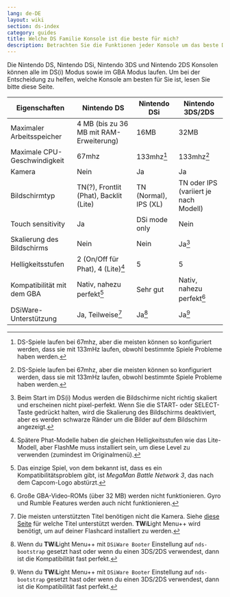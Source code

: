 ```yaml
---
lang: de-DE
layout: wiki
section: ds-index
category: guides
title: Welche DS Familie Konsole ist die beste für mich?
description: Betrachten Sie die Funktionen jeder Konsole um das beste DS(i) Modus Erlebnis zu entscheiden
---
```


Die Nintendo DS, Nintendo DSi, Nintendo 3DS und Nintendo 2DS Konsolen können alle im DS(i) Modus sowie im GBA Modus laufen. Um bei der Entscheidung zu helfen, welche Konsole am besten für Sie ist, lesen Sie bitte diese Seite.

| Eigenschaften                | Nintendo DS                                                                                     | Nintendo DSi                                                | Nintendo 3DS/2DS                                         |
| ---------------------------- | ----------------------------------------------------------------------------------------------- | ----------------------------------------------------------- | -------------------------------------------------------- |
| Maximaler Arbeitsspeicher    | 4 MB (bis zu 36 MB mit RAM-Erweiterung)                                      | 16MB                                                        | 32MB                                                     |
| Maximale CPU-Geschwindigkeit | 67mhz                                                                                           | 133mhz[^1]                                                  | 133mhz[^1]                                               |
| Kamera                       | Nein                                                                                            | Ja                                                          | Ja                                                       |
| Bildschirmtyp                | TN(?), Frontlit (Phat), Backlit (Lite) | TN (Normal), IPS (XL) | TN oder IPS (variiert je nach Modell) |
| Touch sensitivity            | Ja                                                                                              | DSi mode only                                               | Nein                                                     |
| Skalierung des Bildschirms   | Nein                                                                                            | Nein                                                        | Ja[^2]                                                   |
| Helligkeitsstufen            | 2 (On/Off für Phat), 4 (Lite)[^3]                                                               | 5                                                           | 5                                                        |
| Kompatibilität mit dem GBA   | Nativ, nahezu perfekt[^4]                                                                       | Sehr gut                                                    | Nativ, nahezu perfekt[^5]                                |
| DSiWare-Unterstützung        | Ja, Teilweise[^6]                                                                               | Ja[^7]                                                      | Ja[^7]                                                   |

[^1]: DS-Spiele laufen bei 67mhz, aber die meisten können so konfiguriert werden, dass sie mit 133mHz laufen, obwohl bestimmte Spiele Probleme haben werden.

[^2]: Beim Start im DS(i) Modus werden die Bildschirme nicht richtig skaliert und erscheinen nicht pixel-perfekt. Wenn Sie die START- oder SELECT-Taste gedrückt halten, wird die Skalierung des Bildschirms deaktiviert, aber es werden schwarze Ränder um die Bilder auf dem Bildschirm angezeigt.

[^3]: Spätere Phat-Modelle haben die gleichen Helligkeitsstufen wie das Lite-Modell, aber FlashMe muss installiert sein, um diese Level zu verwenden (zumindest im Originalmenü).

[^4]: Das einzige Spiel, von dem bekannt ist, dass es ein Kompatibilitätsproblem gibt, ist _MegaMan Battle Network 3_, das nach dem Capcom-Logo abstürzt.

[^5]: Große GBA-Video-ROMs (über 32 MB) werden nicht funktionieren. Gyro und Rumble Features werden auch nicht funktionieren.

[^6]: Die meisten unterstützten Titel benötigen nicht die Kamera. Siehe [diese Seite](https://github.com/DS-Homebrew/TWiLightMenu/blob/master/universal/include/compatibleDSiWareMap.h) für welche Titel unterstützt werden. **TW**i**L**ight Menu++ wird benötigt, um auf deiner Flashcard installiert zu werden.

[^7]: Wenn du **TW**i**L**ight Menu++ mit `DSiWare Booter` Einstellung auf `nds-bootstrap` gesetzt hast oder wenn du einen 3DS/2DS verwendest, dann ist die Kompatibilität fast perfekt.
